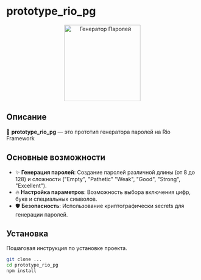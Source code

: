 # prototype_rio_pg

<p align="center">
  <img src="ссылка_на_логотип.png" alt="Генератор Паролей" width="200">
</p>

## Описание

🚀 **prototype_rio_pg** — это прототип генератора паролей на Rio Framework

## Основные возможности

- ✨ **Генерация паролей**: Создание паролей различной длины (от 8 до 128) и сложности ("Empty", "Pathetic" "Weak", "Good", "Strong", "Excellent").
- 🔥 **Настройка параметров**: Возможность выбора включения цифр, букв и специальных символов.
- 🛡️ **Безопасность**: Использование криптографически secrets для генерации паролей.

## Установка

Пошаговая инструкция по установке проекта.

```bash
git clone ...
cd prototype_rio_pg
npm install
```